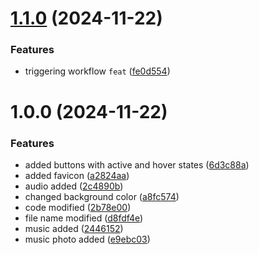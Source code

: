 # [1.1.0](https://github.com/arpanaditya/Sonic-Mix/compare/v1.0.0...v1.1.0) (2024-11-22)


### Features

* triggering workflow `feat` ([fe0d554](https://github.com/arpanaditya/Sonic-Mix/commit/fe0d554e95836ed1d2e22dfbbd84dbb385145ba8))

# 1.0.0 (2024-11-22)


### Features

* added buttons with active and hover states ([6d3c88a](https://github.com/arpanaditya/Sonic-Mix/commit/6d3c88a8207e87167e71c47b3a3ec140966edc06))
* added favicon ([a2824aa](https://github.com/arpanaditya/Sonic-Mix/commit/a2824aaa55c522e0b969ffa87d9332c015a937b3))
* audio added ([2c4890b](https://github.com/arpanaditya/Sonic-Mix/commit/2c4890be74305bc36dbb393e6d1e0f02310d85f5))
* changed background color ([a8fc574](https://github.com/arpanaditya/Sonic-Mix/commit/a8fc5745b110cd1eec7247e4314e6f4bbb8595b2))
* code modified ([2b78e00](https://github.com/arpanaditya/Sonic-Mix/commit/2b78e00348b541d0859903f460c1644c728ef0f3))
* file name modified ([d8fdf4e](https://github.com/arpanaditya/Sonic-Mix/commit/d8fdf4e84847ad2bc82cac909aa723e27fb52d3d))
* music added ([2446152](https://github.com/arpanaditya/Sonic-Mix/commit/24461525b0c64b3e296df6429e6407f330c462fc))
* music photo added ([e9ebc03](https://github.com/arpanaditya/Sonic-Mix/commit/e9ebc0355aa7e7a113fd048de6a15ea1d9b55e12))
